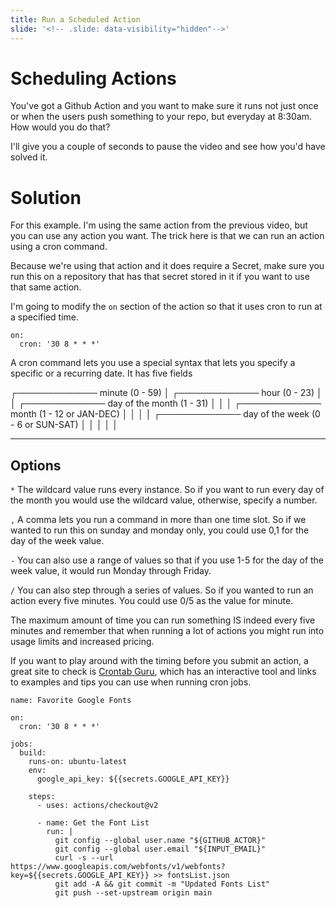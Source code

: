 ```yaml
---
title: Run a Scheduled Action
slide: '<!-- .slide: data-visibility="hidden"-->'
---
```


<!-- .slide: data-state="layout-title" class="bg-dark"-->

# Scheduling Actions

You've got a Github Action and you want to make sure it runs not just once or when the users push something to your repo, but everyday at 8:30am. How would you do that?

I'll give you a couple of seconds to pause the video and see how you'd have solved it.

# Solution

For this example. I'm using the same action from the previous video, but you can use any action you want. The trick here is that we can run an action using a cron command.

Because we're using that action and it does require a Secret, make sure you run this on a repository that has that secret stored in it if you want to use that same action.

I'm going to modify the `on` section of the action so that it uses cron to run at a specified time.

```
on:
  cron: '30 8 * * *'
```

A cron command lets you use a special syntax that lets you specify a specific or a recurring date. It has five fields

┌───────────── minute (0 - 59)
│ ┌───────────── hour (0 - 23)
│ │ ┌───────────── day of the month (1 - 31)
│ │ │ ┌───────────── month (1 - 12 or JAN-DEC)
│ │ │ │ ┌───────────── day of the week (0 - 6 or SUN-SAT)
│ │ │ │ │

---

## Options

`*` The wildcard value runs every instance. So if you want to run every day of the month you would use the wildcard value, otherwise, specify a number.

`,` A comma lets you run a command in more than one time slot. So if we wanted to run this on sunday and monday only, you could use 0,1 for the day of the week value.

`-` You can also use a range of values so that if you use 1-5 for the day of the week value, it would run Monday through Friday.

`/` You can also step through a series of values. So if you wanted to run an action every five minutes. You could use 0/5 as the value for minute.

The maximum amount of time you can run something IS indeed every five minutes and remember that when running a lot of actions you might run into usage limits and increased pricing.

If you want to play around with the timing before you submit an action, a great site to check is [Crontab Guru](https://crontab.guru/), which has an interactive tool and links to examples and tips you can use when running cron jobs.

> >

```
name: Favorite Google Fonts

on:
  cron: '30 8 * * *'

jobs:
  build:
    runs-on: ubuntu-latest
    env:
      google_api_key: ${{secrets.GOOGLE_API_KEY}}

    steps:
      - uses: actions/checkout@v2

      - name: Get the Font List
        run: |
          git config --global user.name "${GITHUB_ACTOR}"
          git config --global user.email "${INPUT_EMAIL}"
          curl -s --url https://www.googleapis.com/webfonts/v1/webfonts?key=${{secrets.GOOGLE_API_KEY}} >> fontsList.json
          git add -A && git commit -m "Updated Fonts List"
          git push --set-upstream origin main
```
